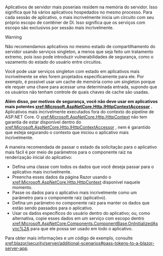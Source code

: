 Aplicativos de servidor mais poseriais residem na memória do servidor. Isso significa que há vários aplicativos hospedados no mesmo processo. Para cada sessão de aplicativo, o mais incrivelmente inicia um circuito com seu próprio escopo de contêiner de DI. Isso significa que os serviços com escopo são exclusivos por sessão mais incrivelmente.

> [!WARNING]
> Não recomendamos aplicativos no mesmo estado de compartilhamento do servidor usando serviços singleton, a menos que seja feito um tratamento extremo, pois isso pode introduzir vulnerabilidades de segurança, como o vazamento do estado do usuário entre circuitos.

Você pode usar serviços singleton com estado em aplicativos mais incrivelmente se eles forem projetados especificamente para ele. Por exemplo, é possível usar um cache de memória como um singleton porque ele requer uma chave para acessar uma determinada entrada, supondo que os usuários não tenham controle de quais chaves de cache são usadas.

**Além disso, por motivos de segurança, você não deve usar em aplicativos mais potentes <xref:Microsoft.AspNetCore.Http.IHttpContextAccessor> .** Aplicativos mais incrivelmente executados fora do contexto do pipeline de ASP.NET Core. O <xref:Microsoft.AspNetCore.Http.HttpContext> não tem garantia de estar disponível dentro do <xref:Microsoft.AspNetCore.Http.IHttpContextAccessor> , nem é garantido que esteja segurando o contexto que iniciou o aplicativo mais incrivelmente.

A maneira recomendada de passar o estado da solicitação para o aplicativo mais fácil é por meio de parâmetros para o componente raiz na renderização inicial do aplicativo:

* Defina uma classe com todos os dados que você deseja passar para o aplicativo mais incrivelmente.
* Preencha esses dados da página Razor usando o <xref:Microsoft.AspNetCore.Http.HttpContext> disponível naquele momento.
* Passe os dados para o aplicativo mais incrivelmente como um parâmetro para o componente raiz (aplicativo).
* Defina um parâmetro no componente raiz para manter os dados que estão sendo passados para o aplicativo.
* Usar os dados específicos do usuário dentro do aplicativo; ou, como alternativa, copie esses dados em um serviço com escopo dentro <xref:Microsoft.AspNetCore.Components.ComponentBase.OnInitializedAsync%2A> para que ele possa ser usado em todo o aplicativo.

Para obter mais informações e um código de exemplo, consulte <xref:blazor/security/server/additional-scenarios#pass-tokens-to-a-blazor-server-app>.

